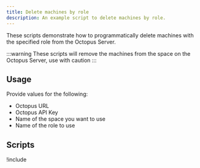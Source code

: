 ```yaml
---
title: Delete machines by role
description: An example script to delete machines by role.
---
```



These scripts demonstrate how to programmatically delete machines with the specified role from the Octopus Server.

:::warning
These scripts will remove the machines from the space on the Octopus Server, use with caution
:::

## Usage
Provide values for the following:
- Octopus URL
- Octopus API Key
- Name of the space you want to use
- Name of the role to use

## Scripts

!include <delete-machines-by-role-scripts>
